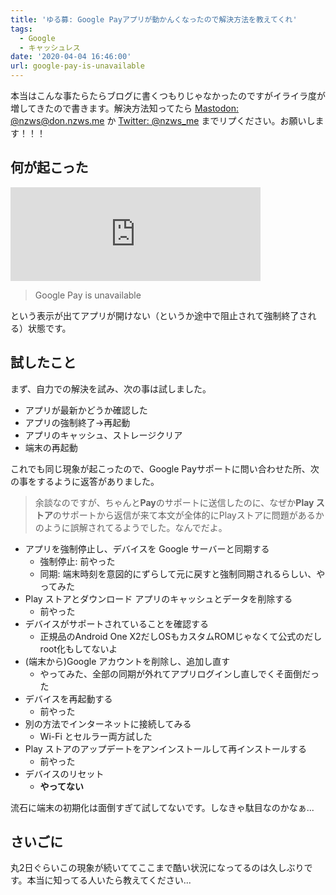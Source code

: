 ```yaml
---
title: 'ゆる募: Google Payアプリが動かんくなったので解決方法を教えてくれ'
tags:
  - Google
  - キャッシュレス
date: '2020-04-04 16:46:00'
url: google-pay-is-unavailable
---
```


本当はこんな事たらたらブログに書くつもりじゃなかったのですがイライラ度が増してきたので書きます。解決方法知ってたら [Mastodon: @nzws@don.nzws.me](https://don.nzws.me/@nzws) か [Twitter: @nzws_me](https://twitter.com/nzws_me) までリプください。お願いします！！！

## 何が起こった

<iframe src="https://don.nzws.me/@nzws/103936163125647012/embed" class="mastodon-embed" style="max-width: 100%; border: 0" width="400" allowfullscreen="allowfullscreen"></iframe>

> Google Pay is unavailable

という表示が出てアプリが開けない（というか途中で阻止されて強制終了される）状態です。

## 試したこと

まず、自力での解決を試み、次の事は試しました。

- アプリが最新かどうか確認した
- アプリの強制終了→再起動
- アプリのキャッシュ、ストレージクリア
- 端末の再起動

これでも同じ現象が起こったので、Google Payサポートに問い合わせた所、次の事をするように返答がありました。

> 余談なのですが、ちゃんと**Pay**のサポートに送信したのに、なぜか**Play ストア**のサポートから返信が来て本文が全体的にPlayストアに問題があるかのように誤解されてるようでした。なんでだよ。

- アプリを強制停止し、デバイスを Google サーバーと同期する
  - 強制停止: 前やった
  - 同期: 端末時刻を意図的にずらして元に戻すと強制同期されるらしい、やってみた
- Play ストアとダウンロード アプリのキャッシュとデータを削除する
  - 前やった
- デバイスがサポートされていることを確認する
  - 正規品のAndroid One X2だしOSもカスタムROMじゃなくて公式のだしroot化もしてないよ
- (端末から)Google アカウントを削除し、追加し直す
  - やってみた、全部の同期が外れてアプリログインし直しでくそ面倒だった
- デバイスを再起動する
  - 前やった
- 別の方法でインターネットに接続してみる
  - Wi-Fi とセルラー両方試した
- Play ストアのアップデートをアンインストールして再インストールする
  - 前やった
- デバイスのリセット
  - **やってない**

流石に端末の初期化は面倒すぎて試してないです。しなきゃ駄目なのかなぁ...

## さいごに

丸2日ぐらいこの現象が続いててここまで酷い状況になってるのは久しぶりです。本当に知ってる人いたら教えてください...

<script src="https://assets-don.nzws.me/embed.js" async="async"></script>
